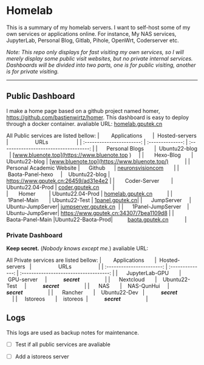 # Homelab

This is a summary of my homelab servers. I want to self-host some of my own services or applications online. For instance, My NAS services, JupyterLab, Personal Blog, Gitlab, Pihole, OpenWrt, Coderserver etc.

*Note: This repo only displays for fast visiting my own services, so I will merely display some public visit websites, but no private internal services. Dashboards will be divided into two parts, one is for public visiting, another is for private visiting.*

---
## Public Dashboard
I make a home page based on a github project named homer, https://github.com/bastienwirtz/homer. This dashboard is easy to deploy through a docker container.
avaliable URL: [homelab.gputek.cn](http://homelab.gputek.cn/)

All Public services are listed bellow:
|        Applications       |  Hosted-servers |                  URLs                                               |
| :-----------------------: | :--------------: | :------------------------------------:                             |
|      Personal Blogs       |  Ubuntu22-blog   |    [www.bluenote.top](https://www.bluenote.top )                   |
|       Hexo-Blog           | Ubuntu22-blog    |    [www.bluenote.top](https://www.bluenote.top/)                   |
| Personal Academic Website |      Github      |    [neuronsvisioncom](https://neuronsvisioncom/)                   |
|      Baota-Panel-hexo     |    Ubuntu22-blog |    https://www.gputek.cn:26459/ad31e4e2                            |
|       Coder-Server        | Ubuntu22.04-Prod |    [coder.gputek.cn](http://coder.gputek.cn)                       |      
|       Homer               | Ubuntu22.04-Prod |    [homelab.gputek.cn](http://homelab.gputek.cn/)                  |
|      1Panel-Main          | Ubuntu22-Test    |    [1panel.gputek.cn](http://1panel.gputek.cn/)|
|      JumpServer           | Ubuntu-JumpServer|    [jumpserver.gputek.cn](http://jumpserver.gputek.cn/)            |
|      1Panel-JumpServer    | Ubuntu-JumpServer|    https://www.gputek.cn:34307/7bea1109d8                          |
|       Baota-Panel-Main    |Ubuntu22-Baota-Prod|          [baota.gputek.cn](http://baota.gputek.cn/)               |
 



### Private Dashboard
**Keep secret.** (*Nobody knows except me.*)
avaliable URL: 


All Private services are listed bellow:
|        Applications       |  Hosted-servers       |                  URLs                  |
| :-----------------------: | :--------------:      | :------------------------------------: |
|      JupyterLab-GPU       |    GPU-server         |           ***secret***                 |
|      Nextcloud            |    Ubuntu22-Test      |           ***secret***                 |
|      NAS                  |    NAS-QunHui         |           ***secret***                 |
|      Rancher              |    Ubuntu22-Dev       |           ***secret***                 |
|      Istoreos             |    istoreos           |           ***secret***                 |

## Logs
This logs are used as backup notes for maintenance.
- [ ] Test if all public services are avaliable
- [ ] Add a istoreos server

